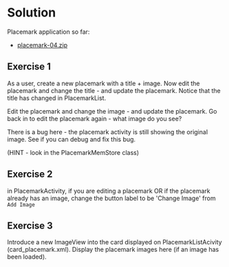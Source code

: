 # Solution

Placemark application so far:

- [placemark-04.zip](archives/placemark-04.zip)

## Exercise 1

As a user, create a new placemark with a title + image. Now edit the placemark and change the title - and update the placemark. Notice that the title has changed in PlacemarkList.

Edit the placemark and change the image - and update the placemark. Go back in to edit the placemark again - what image do you see?

There is a bug here - the placemark activity is still showing the original image. See if you can debug and fix this bug.

(HINT - look in the PlacemarkMemStore class)

## Exercise 2

in PlacemarkActivity, if you are editing a placemark OR if the placemark already has an image, change the button label to be 'Change Image' from `Add Image`

## Exercise 3

Introduce a new ImageView into the card displayed on PlacemarkListAcivity (card_placemark.xml). Display the placemark images here (if an image has been loaded).
